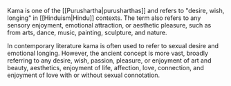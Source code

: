 Kama is one of the [[Purushartha|purusharthas]] and refers to "desire, wish, longing" in [[Hinduism|Hindu]] contexts. The term also refers to any sensory enjoyment, emotional attraction, or aesthetic pleasure, such as from arts, dance, music, painting, sculpture, and nature.

In contemporary literature kama is often used to refer to sexual desire and emotional longing. However, the ancient concept is more vast, broadly referring to any desire, wish, passion, pleasure, or enjoyment of art and beauty, aesthetics, enjoyment of life, affection, love, connection, and enjoyment of love with or without sexual connotation.